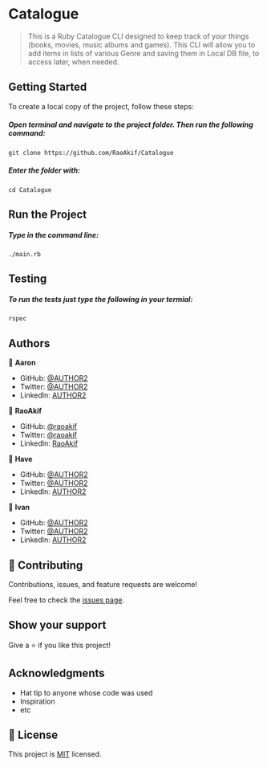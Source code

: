 # Catalogue

> This is a Ruby Catalogue CLI designed to keep track of your things (books, movies, music albums and games). This CLI will allow you to add items in lists of various Genre and saving them in Local DB file, to access later, when needed.

## Getting Started

To create a local copy of the project, follow these steps: 
##### Open terminal and navigate to the project folder. Then run the following command:
 ```
 git clone https://github.com/RaoAkif/Catalogue
 ```
##### Enter the folder with:
 ```
 cd Catalogue
 ```
## Run the Project

##### Type in the command line:
 ```
 ./main.rb
 ```
## Testing
##### To run the tests just type the following in your termial:
 
```
rspec
```


## Authors

👤 **Aaron**

- GitHub: [@AUTHOR2](https://github.com/AUTHOR2)
- Twitter: [@AUTHOR2](https://twitter.com/AUTHOR2)
- LinkedIn: [AUTHOR2](https://linkedin.com/in/AUTHOR2)

👤 **RaoAkif**
- GitHub: [@raoakif](https://github.com/raoakif)
- Twitter: [@raoakif](https://twitter.com/raoakif)
- LinkedIn: [RaoAkif](https://linkedin.com/in/raoakif)

👤 **Have**

- GitHub: [@AUTHOR2](https://github.com/AUTHOR2)
- Twitter: [@AUTHOR2](https://twitter.com/AUTHOR2)
- LinkedIn: [AUTHOR2](https://linkedin.com/in/AUTHOR2)

👤 **Ivan**

- GitHub: [@AUTHOR2](https://github.com/AUTHOR2)
- Twitter: [@AUTHOR2](https://twitter.com/AUTHOR2)
- LinkedIn: [AUTHOR2](https://linkedin.com/in/AUTHOR2)

## 🤝 Contributing

Contributions, issues, and feature requests are welcome!

Feel free to check the [issues page](../../issues/).

## Show your support

Give a ⭐️ if you like this project!

## Acknowledgments

- Hat tip to anyone whose code was used
- Inspiration
- etc

## 📝 License

This project is [MIT](./MIT.md) licensed.
